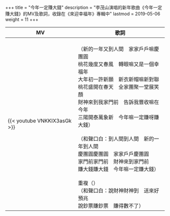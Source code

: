 +++
title = "今年一定賺大錢"
description = "李茂山演唱的新年歌曲《今年一定賺大錢》的MV及歌詞，收錄在《來迎幸福年》專輯中"
lastmod = 2019-05-06
weight = 11
+++

MV  | 歌詞  
--------------|-------
{{< youtube VNKKIX3asGk >}}|<br/>（新的一年又到人間　家家戶戶嘛慶團圓<br/>桃花幾度又春風　轉眼嘛又是一個幸福年<br/>大年初一許新願　新衣新帽嘛新對聯<br/>桃花盛開在春天　全家團聚一堂展笑顏<br/>財神來到我家門前　告訴我豐收嘛在今年<br/>三陽開泰萬象新　今年嘛一定賺呀賺大錢）<br/><br/>（和聲口白：到人間到人間　新的一年到人間<br/>慶團圓慶團圓　家家戶戶慶團圓<br/>家門前家門前　財神來到家門前<br/>賺大錢賺大錢　今年嘛一定賺大錢）<br/><br/>重複（）<br/>（和聲口白：說財神財神到　送來好預兆<br/>說鈔票賺鈔票　賺得數不了）<br/>